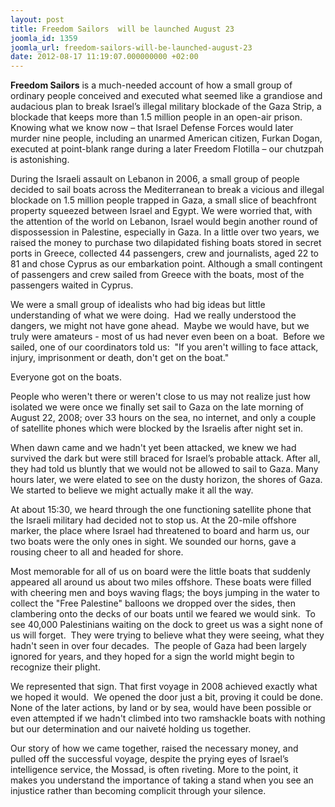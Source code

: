 ```yaml
---
layout: post
title: Freedom Sailors  will be launched August 23
joomla_id: 1359
joomla_url: freedom-sailors-will-be-launched-august-23
date: 2012-08-17 11:19:07.000000000 +02:00
---
```

<p><strong>Freedom Sailors</strong> is a much-needed account of how a small group of ordinary people conceived and executed what seemed like a grandiose and audacious plan to break Israel’s illegal military blockade of the Gaza Strip, a blockade that keeps more than 1.5 million people in an open-air prison. Knowing what we know now – that Israel Defense Forces would later murder nine people, including an unarmed American citizen, Furkan Dogan, executed at point-blank range during a later Freedom Flotilla – our chutzpah is astonishing.</p>
<p>During the Israeli assault on Lebanon in 2006, a small group of people decided to sail boats across the Mediterranean to break a vicious and illegal blockade on 1.5 million people trapped in Gaza, a small slice of beachfront property squeezed between Israel and Egypt. We were worried that, with the attention of the world on Lebanon, Israel would begin another round of dispossession in Palestine, especially in Gaza. In a little over two years, we raised the money to purchase two dilapidated fishing boats stored in secret ports in Greece, collected 44 passengers, crew and journalists, aged 22 to 81 and chose Cyprus as our embarkation point. Although a small contingent of passengers and crew sailed from Greece with the boats, most of the passengers waited in Cyprus.</p>
<p>We were a small group of idealists who had big ideas but little understanding of what we were doing.  Had we really understood the dangers, we might not have gone ahead.  Maybe we would have, but we truly were amateurs - most of us had never even been on a boat.  Before we sailed, one of our coordinators told us:  "If you aren't willing to face attack, injury, imprisonment or death, don't get on the boat."</p>
<p>Everyone got on the boats.</p>
<p />

</p>
<p>People who weren't there or weren't close to us may not realize just how isolated we were once we finally set sail to Gaza on the late morning of August 22, 2008; over 33 hours on the sea, no internet, and only a couple of satellite phones which were blocked by the Israelis after night set in.</p>
<p>When dawn came and we hadn't yet been attacked, we knew we had survived the dark but were still braced for Israel’s probable attack. After all, they had told us bluntly that we would not be allowed to sail to Gaza. Many hours later, we were elated to see on the dusty horizon, the shores of Gaza. We started to believe we might actually make it all the way.</p>
<p>At about 15:30, we heard through the one functioning satellite phone that the Israeli military had decided not to stop us. At the 20-mile offshore marker, the place where Israel had threatened to board and harm us, our two boats were the only ones in sight. We sounded our horns, gave a rousing cheer to all and headed for shore.</p>
<p>Most memorable for all of us on board were the little boats that suddenly appeared all around us about two miles offshore. These boats were filled with cheering men and boys waving flags; the boys jumping in the water to collect the "Free Palestine" balloons we dropped over the sides, then clambering onto the decks of our boats until we feared we would sink.  To see 40,000 Palestinians waiting on the dock to greet us was a sight none of us will forget.  They were trying to believe what they were seeing, what they hadn't seen in over four decades.  The people of Gaza had been largely ignored for years, and they hoped for a sign the world might begin to recognize their plight.</p>
<p>We represented that sign. That first voyage in 2008 achieved exactly what we hoped it would.  We opened the door just a bit, proving it could be done.  None of the later actions, by land or by sea, would have been possible or even attempted if we hadn't climbed into two ramshackle boats with nothing but our determination and our naiveté holding us together.</p>
Our story of how we came together, raised the necessary money, and pulled off the successful voyage, despite the prying eyes of Israel’s intelligence service, the Mossad, is often riveting. More to the point, it makes you understand the importance of taking a stand when you see an injustice rather than becoming complicit through your silence.
